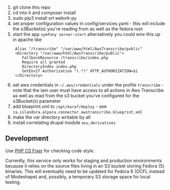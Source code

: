 1. git clone this repo
2. cd into it and composer install
3. sudo pip3 install srt webvtt-py
4. set proper configuration values in config/services.yaml - this will include the s3Bucket(s) you're reading from as well as the fedora root
5. start the app `symfony server:start`
    alternatively you could wire this up in apache like
    ```
     Alias "/transcribe" "/var/www/html/AwsTranscribe/public"
     <Directory "/var/www/html/AwsTranscribe/public">
        FallbackResource /transcribe/index.php
        Require all granted
        DirectoryIndex index.php
        SetEnvIf Authorization "(.*)" HTTP_AUTHORIZATION=$1
     </Directory>
    ```
6. set aws credentials in `~/.aws/credentials` under the profile `transcribe` - note that the iam user must have access to all actions in Aws Transcribe as well as read from the s3 bucket you've configured for the s3Bucket(s) parameter
7. add blueprint.xml to `/opt/karaf/deploy` - see `ca.islandora.alpaca.connector.awstranscribe.blueprint.xml`
8. make the var directory writable by all
9. install correlating drupal module `asu_derivatives`

## Development

Use [PHP CS Fixer](https://cs.symfony.com/) for checking code style.

Currently, this service only works for staging and production environments because it relies on the source files living in an S3 bucket storing Fedora (5) binaries. This will eventually need to be updated for Fedora 6 (OCFL instead of Modeshape) and, possibly, a temporary S3 storage space for local testing.